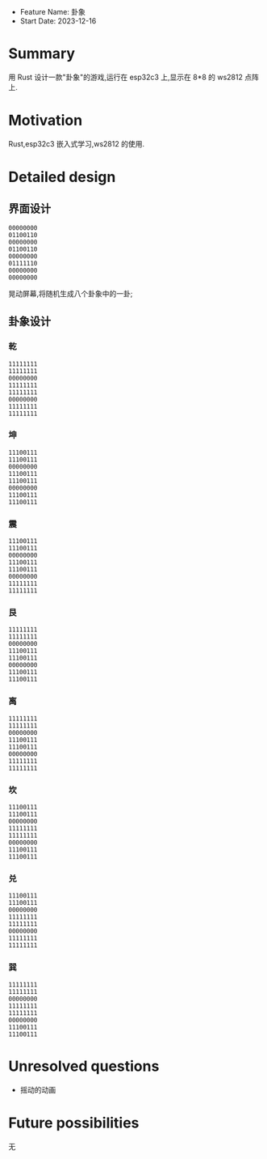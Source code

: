 - Feature Name: 卦象
- Start Date: 2023-12-16

# Summary

[summary]: #summary

用 Rust 设计一款"卦象"的游戏,运行在 esp32c3 上,显示在 8\*8 的 ws2812 点阵上.

# Motivation

[motivation]: #motivation

Rust,esp32c3 嵌入式学习,ws2812 的使用.

# Detailed design

[detailed-design]: #detailed-design

## 界面设计

```Text
00000000
01100110
00000000
01100110
00000000
01111110
00000000
00000000
```

晃动屏幕,将随机生成八个卦象中的一卦;

## 卦象设计

### 乾

```Text
11111111
11111111
00000000
11111111
11111111
00000000
11111111
11111111
```

### 坤

```Text
11100111
11100111
00000000
11100111
11100111
00000000
11100111
11100111
```

### 震

```Text
11100111
11100111
00000000
11100111
11100111
00000000
11111111
11111111
```

### 艮

```Text
11111111
11111111
00000000
11100111
11100111
00000000
11100111
11100111
```

### 离

```Text
11111111
11111111
00000000
11100111
11100111
00000000
11111111
11111111
```

### 坎

```Text
11100111
11100111
00000000
11111111
11111111
00000000
11100111
11100111
```

### 兑

```Text
11100111
11100111
00000000
11111111
11111111
00000000
11111111
11111111
```

### 巽

```Text
11111111
11111111
00000000
11111111
11111111
00000000
11100111
11100111
```

# Unresolved questions

[unresolved-questions]: #unresolved-questions

- 摇动的动画

# Future possibilities

[future-possibilities]: #future-possibilities

无
